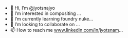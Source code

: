 - 👋 Hi, I’m @jyotsnajyo
- 👀 I’m interested in compositing ...
- 🌱 I’m currently learning foundry nuke...
- 💞️ I’m looking to collaborate on  ...
- 📫 How to reach me www.linkedin.com/in/jyotsnam...

<!---
jyotsnajyo/jyotsnajyo is a ✨ special ✨ repository because its `README.md` (this file) appears on your GitHub profile.
You can click the Preview link to take a look at your changes.
--->
